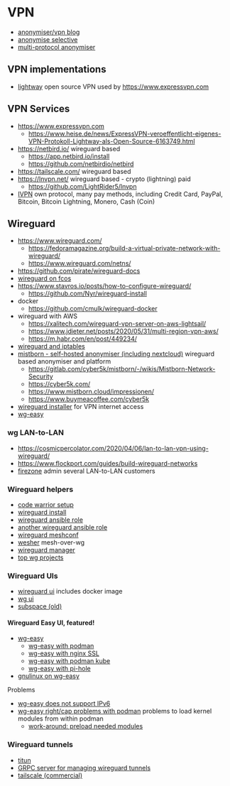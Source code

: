 # VPN

* [anonymiser/vpn blog](https://www.bitblokes.de/tag/vpn/)
* [anonymise selective](https://github.com/jamesmcm/vopono)
* [multi-protocol anonymiser](https://github.com/StreisandEffect/streisand)

## VPN implementations

* [lightway](https://github.com/expressvpn/lightway-core) open source VPN used by https://www.expressvpn.com

## VPN Services

* https://www.expressvpn.com
  + https://www.heise.de/news/ExpressVPN-veroeffentlicht-eigenes-VPN-Protokoll-Lightway-als-Open-Source-6163749.html
* https://netbird.io/ wireguard based
  + https://app.netbird.io/install
  + https://github.com/netbirdio/netbird
* https://tailscale.com/ wireguard based
* https://lnvpn.net/ wireguard based - crypto (lightning) paid
  + https://github.com/LightRider5/lnvpn
* [IVPN](https://www.ivpn.net/pricing/) own protocol, many pay methods, including 
  Credit Card, PayPal, Bitcoin, Bitcoin Lightning, Monero, Cash (Coin)

## Wireguard

* https://www.wireguard.com/
  + https://fedoramagazine.org/build-a-virtual-private-network-with-wireguard/
  + https://www.wireguard.com/netns/
* https://github.com/pirate/wireguard-docs
* [wireguard on fcos](https://docs.fedoraproject.org/en-US/fedora-coreos/sysconfig-configure-wireguard/)
* https://www.stavros.io/posts/how-to-configure-wireguard/
  + https://github.com/Nyr/wireguard-install
* docker
  + https://github.com/cmulk/wireguard-docker
* wireguard with AWS
  + https://xalitech.com/wireguard-vpn-server-on-aws-lightsail/
  + https://www.jdieter.net/posts/2020/05/31/multi-region-vpn-aws/
  + https://m.habr.com/en/post/449234/
* [wireguard and iptables](https://www.cyberciti.biz/faq/how-to-set-up-wireguard-firewall-rules-in-linux/)
* [mistborn - self-hosted anonymiser (including nextcloud)](https://gitlab.com/cyber5k/mistborn) wireguard based anonymiser and platform
  + https://gitlab.com/cyber5k/mistborn/-/wikis/Mistborn-Network-Security
  + https://cyber5k.com/
  + https://www.mistborn.cloud/impressionen/
  + https://www.buymeacoffee.com/cyber5k
* [wireguard installer](https://github.com/angristan/wireguard-install) for VPN internet access
* [wg-easy](https://github.com/wg-easy/wg-easy)

### wg LAN-to-LAN

* https://cosmicpercolator.com/2020/04/06/lan-to-lan-vpn-using-wireguard/
* https://www.flockport.com/guides/build-wireguard-networks
* [firezone](https://github.com/firezone/firezone) admin several LAN-to-LAN customers

### Wireguard helpers

* [code warrior setup](https://emanuelduss.ch/2018/09/wireguard-vpn-road-warrior-setup/)
* [wireguard install](https://github.com/angristan/wireguard-install)
* [wireguard ansible role](https://github.com/githubixx/ansible-role-wireguard)
* [another wireguard ansible role](https://github.com/mawalu/wireguard-private-networking)
* [wireguard meshconf](https://github.com/k4yt3x/wg-meshconf)
* [wesher](https://github.com/costela/wesher) mesh-over-wg
* [wireguard manager](https://github.com/complexorganizations/wireguard-manager)
* [top wg projects](https://awesomeopensource.com/projects/wireguard)

### Wireguard UIs

* [wireguard ui](https://github.com/ngoduykhanh/wireguard-ui) includes docker image
* [wg ui](https://github.com/EmbarkStudios/wg-ui)
* [subspace (old)](https://github.com/subspacecloud/subspace)

#### Wireguard Easy UI, featured!

* [wg-easy](https://github.com/WeeJeWel/wg-easy)
  + [wg-easy with podman](https://github.com/wg-easy/wg-easy/wiki/Using-WireGuard-Easy-with-Podman)
  + [wg-easy with nginx SSL](https://github.com/wg-easy/wg-easy/wiki/Using-WireGuard-Easy-with-nginx-SSL)
  + [wg-easy with podman kube](https://github.com/wg-easy/wg-easy/wiki/Using-WireGuard-Easy-with-rootless-Podman-(incl.-Kubernetes-yaml-file-generation))
  + [wg-easy with pi-hole](https://github.com/wg-easy/wg-easy/wiki/Using-WireGuard-Easy-with-Pi-Hole)
* [gnulinux on wg-easy](https://gnulinux.ch/schnell-zum-eigenen-vpn-server-mit-wireguard-easy)

Problems

* [wg-easy does not support IPv6](https://github.com/wg-easy/wg-easy/issues/138)
* [wg-easy right/cap problems with podman](https://github.com/containers/podman/issues/15120) problems to load kernel modules from within podman
  + [work-around: preload needed modules](https://github.com/hasan4791/x-servers/blob/main/ansible/roles/setup-instance/templates/x-server-modules.conf.j2)

### Wireguard tunnels

* [titun](https://github.com/sopium/titun)
* [GRPC server for managing wireguard tunnels](https://github.com/stellarproject/guard)
* [tailscale (commercial)](https://github.com/tailscale/tailscale)

